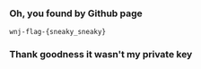 ### Oh, you found by Github page
```
wnj-flag-{sneaky_sneaky}
```

### Thank goodness it wasn't my private key